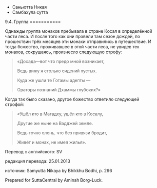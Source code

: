 









* Саньютта Никая
* Самбахула сутта


9\.4\. Группа
\=\=\=\=\=\=\=\=\=\=\=



Однажды группа монахов пребывала в стране Косал в определённой части леса\. И после того как они провели там сезон дождей, по прошествии трёх месяцев эти монахи отправились в путешествие\. И тогда божество, проживавшее в этой части леса, не увидев тех монахов, сокрушаясь, произнесло следующую строфу:



> «Досада—вот что предо мной возникает,  
> 
> Ведь вижу я столько сидений пустых\.  
> 
> Куда же ушли те Готамы адепты —  
> 
> Ораторы познаний Дхаммы глубоких?»


Когда так было сказано, другое божество ответило следующей строфой:



> «Ушёл кто в Магадху, ушёл кто в Косалу,  
> 
> Другие же ныне на Вадджей земле\.  
> 
> Ведь точно олень, что без привязи бродит,  
> 
> Живёт и монах, не имея жилья»\.



Перевод с английского: SV


редакция перевода: 25\.01\.2013


источник: Samyutta Nikaya by Bhikkhu Bodhi, p\. 296


Prepared for SuttaCentral by Aminah Borg\-Luck\.






